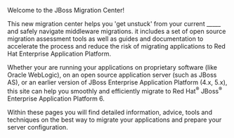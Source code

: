 Welcome to the JBoss Migration Center!

This new migration center helps you 'get unstuck' from your current _____ and safely navigate middleware migrations. it includes a set of open source migration assessment tools as well as guides and documentation to accelerate the process and reduce the risk of migrating applications to Red Hat Enterprise Application Platform.

Whether your are running your applications on proprietary software (like Oracle WebLogic), on an open source application server (such as JBoss AS), or an earlier version of JBoss Enterprise Application Platform (4.x, 5.x), this site can help you smoothly and efficiently migrate to Red Hat<sup>&reg;</sup> JBoss<sup>&reg;</sup> Enterprise Application Platform 6.

Within these pages you will find detailed information, advice, tools and techniques on the best way to migrate your applications and prepare your server configuration.

